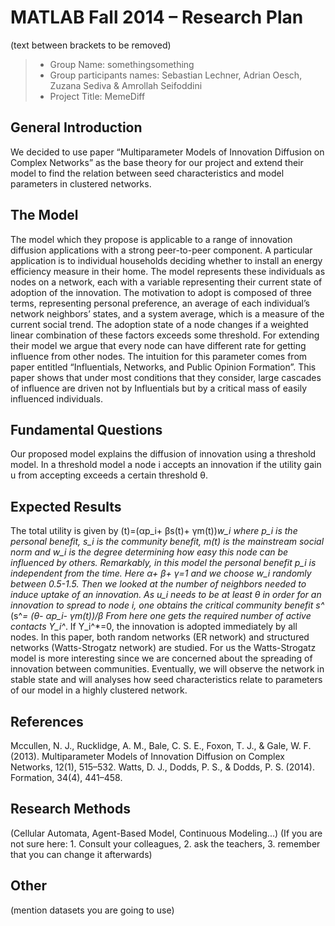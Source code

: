 # MATLAB Fall 2014 – Research Plan
(text between brackets to be removed)

> * Group Name: somethingsomething
> * Group participants names: Sebastian Lechner, Adrian Oesch, Zuzana Sediva & Amrollah Seifoddini
> * Project Title: MemeDiff

## General Introduction

We decided to use paper “Multiparameter Models of Innovation Diffusion on Complex Networks” as the base theory for our project and extend their model to find the relation between seed characteristics and model parameters in clustered networks.

## The Model

The model which they propose is applicable to a range of innovation diffusion applications with a strong peer-to-peer component. A particular application is to individual households deciding whether to install an energy efficiency measure in their home. The model represents these individuals as nodes on a network, each with a variable representing their current state of adoption of the innovation. The motivation to adopt is composed of three terms, representing personal preference, an average of each individual’s network neighbors’ states, and a system average, which is a measure of the current social trend. The adoption state of a node changes if a weighted linear combination of these factors exceeds some threshold. For extending their model we argue that every node can have different rate for getting influence from other nodes. The intuition for this parameter comes from paper entitled “Influentials, Networks, and Public Opinion Formation”. This paper shows that under most conditions that they consider, large cascades of influence are driven not by Influentials but by a critical mass of easily influenced individuals.  

## Fundamental Questions

Our proposed model explains the diffusion of innovation using a threshold model. In a threshold model a node i accepts an innovation if the utility gain u from accepting exceeds a certain threshold θ.


## Expected Results

The total utility is given by (t)=(αp_i+ βs(t)+ γm(t))*w_i where p_i is the personal benefit, s_i is the community benefit, m(t) is the mainstream social norm and w_i is the degree determining how easy this node can be influenced by others. Remarkably, in this model the personal benefit p_i is independent from the time. Here α+ β+ γ=1 and we choose w_i randomly between 0.5-1.5.
Then we looked at the number of neighbors needed to induce uptake of an innovation. As u_i needs to be at least θ in order for an innovation to spread to node i, one obtains the critical community benefit s^* (s^*=  (θ- αp_i- γm(t))/β
From here one gets the required number of active contacts Y_i^*. If Y_i^*=0, the innovation is adopted immediately by all nodes.
In this paper, both random networks (ER network) and structured networks (Watts-Strogatz network) are studied. For us the Watts-Strogatz model is more interesting since we are concerned about the spreading of innovation between communities.
Eventually, we will observe the network in stable state and will analyses how seed characteristics relate to parameters of our model in a highly clustered network.



## References 

Mccullen, N. J., Rucklidge, A. M., Bale, C. S. E., Foxon, T. J., & Gale, W. F. (2013). Multiparameter Models of Innovation Diffusion on Complex Networks, 12(1), 515–532.
Watts, D. J., Dodds, P. S., & Dodds, P. S. (2014). Formation, 34(4), 441–458.


## Research Methods

(Cellular Automata, Agent-Based Model, Continuous Modeling...) (If you are not sure here: 1. Consult your colleagues, 2. ask the teachers, 3. remember that you can change it afterwards)


## Other

(mention datasets you are going to use)
